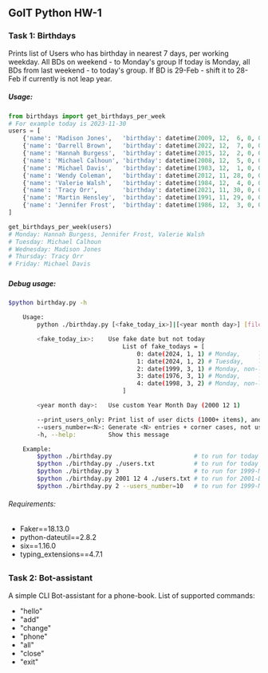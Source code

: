 ## GoIT Python HW-1

### Task 1: Birthdays
Prints list of Users who has birthday in nearest 7 days, per working weekday.
All BDs on weekend - to Monday's group
If today is Monday, all BDs from last weekend - to today's group.
If BD is 29-Feb - shift it to 28-Feb if currently is not leap year.

##### Usage:
```python
from birthdays import get_birthdays_per_week
# For example today is 2023-11-30
users = [
    {'name': 'Madison Jones',   'birthday': datetime(2009, 12,  6, 0, 0)},
    {'name': 'Darrell Brown',   'birthday': datetime(2022, 12,  7, 0, 0)},
    {'name': 'Hannah Burgess',  'birthday': datetime(2015, 12,  2, 0, 0)},
    {'name': 'Michael Calhoun', 'birthday': datetime(2008, 12,  5, 0, 0)},
    {'name': 'Michael Davis',   'birthday': datetime(1983, 12,  1, 0, 0)},
    {'name': 'Wendy Coleman',   'birthday': datetime(2012, 11, 28, 0, 0)},
    {'name': 'Valerie Walsh',   'birthday': datetime(1984, 12,  4, 0, 0)},
    {'name': 'Tracy Orr',       'birthday': datetime(2021, 11, 30, 0, 0)},
    {'name': 'Martin Hensley',  'birthday': datetime(1991, 11, 29, 0, 0)},
    {'name': 'Jennifer Frost',  'birthday': datetime(1986, 12,  3, 0, 0)},
]

get_birthdays_per_week(users)
# Monday: Hannah Burgess, Jennifer Frost, Valerie Walsh
# Tuesday: Michael Calhoun
# Wednesday: Madison Jones
# Thursday: Tracy Orr
# Friday: Michael Davis
```

###
##### Debug usage:
```bash
$python birthday.py -h

    Usage:
        python ./birthday.py [<fake_today_ix>]|[<year month day>] [filename] [--users_number=<N>] [--print_users_only]

        <fake_today_ix>:    Use fake date but not today
                                List of fake_todays = [
                                    0: date(2024, 1, 1) # Monday,     leap year
                                    1: date(2024, 1, 2) # Tuesday,    leap year
                                    2: date(1999, 3, 1) # Monday, non-leap year
                                    3: date(1976, 3, 1) # Monday,     leap year
                                    4: date(1998, 3, 2) # Monday, non-leap year
                                ]

        <year month day>:   Use custom Year Month Day (2000 12 1)

        --print_users_only: Print list of user dicts (1000+ items), and exit
        --users_number=<N>: Generate <N> entries + corner cases, not used if [filename], default is 1000 + corner cases
        -h, --help:         Show this message

    Example:
        $python ./birthday.py                       # to run for today with autogenerated input data
        $python ./birthday.py ./users.txt           # to run for today with data from the file
        $python ./birthday.py 3                     # to run for 1999-Mar-1 with autogenerated input data
        $python ./birthday.py 2001 12 4 ./users.txt # to run for 2001-Dec-4 with data from the file
        $python ./birthday.py 2 --users_number=10   # to run for 1999-Mar-1 with autogenerated input data (10 entries + corner cases)
```

###### Requirements:
 - Faker==18.13.0
 - python-dateutil==2.8.2
 - six==1.16.0
 - typing_extensions==4.7.1

##
### Task 2: Bot-assistant
A simple CLI Bot-assistant for a phone-book.
List of supported commands:
 - "hello"
 - "add"
 - "change"
 - "phone"
 - "all"
 - "close"
 - "exit"


